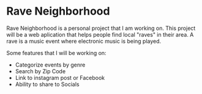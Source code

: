 # Rave Neighborhood
Rave Neighborhood is a personal project that I am working on. This project will be a web aplication that helps people find 
local "raves" in their area. A rave is a music event where electronic music is being played. 

Some features that I will be working on:
- Categorize events by genre
- Search by Zip Code
- Link to instagram post or Facebook
- Ability to share to Socials 

